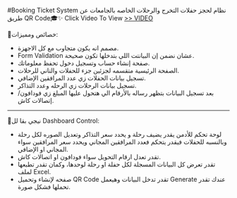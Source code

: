 #Booking Ticket System
نظام لحجز حفلات التخرج والرحلات الخاصه بالجامعات عن طريق QR Code🎓✨
Click Video To View [>> VIDEO](https://vimeo.com/manage/videos/950791209)

📍خصائص ومميزات:
- مصمم انه يكون متجاوب مع كل الاجهزة.
- Form Validation عشان نضمن إن البيانتت اللي بتدخلها تكون صحيحة.
- صفحة إنشاء حساب وتسجيل دخول تحفظ معلوماتك.
- الصفحة الرئيسية متقسمه لجزئين جزء للحفلات والتاني للرحلات.
- تسجيل بيانات الحفلات زي عدد المرافقين الإضافي.
- تسجيل بيانات الرحلات زي الرحله وعدد التذاكر.
- بعد تسجيل البيانات بتظهر رساله بالأرقام الي هتحول عليها المبلغ زي فودافون/إتصالات كاش.
_______

📍نيجي بقا لل Dashboard Control:
- لوحة تحكم للأدمن يقدر يضيف رحلة و يحدد سعر التذاكر وتعديل الصوره لكل رحلة وبالنسبه للحفلات فيقدر يتحكم فعدد المرافقين المجاني ويحدد سعر المرافقين سواء المجاني او الإضافي.
- تقدر تعدل ارقام التحويل سواء فودافون او اتصالات كاش.
- تقدر تعرض كل البيانات المسجلة لكل حفلة او رحلة لوحدها، وكمان تقدر تطبعها لملف Excel.
- صفحه لإنشاء وتحميل QR Code تقدر تدخل البيانات وهيعمل Generate عندك تقدر تحملها فشكل صورة.
